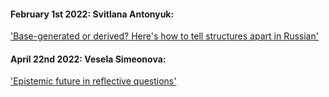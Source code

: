 #### February 1st 2022: Svitlana Antonyuk: 

['Base-generated or derived? Here's how to tell structures apart in Russian'](/previous_talks/Svitlana_A.md)

#### April 22nd 2022: Vesela Simeonova:
['Epistemic future in reflective questions'](/previous_talks/vesela_cls.md)

